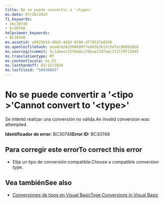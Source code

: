 ```yaml
---
title: No se puede convertir a '<type>'
ms.date: 07/20/2015
f1_keywords:
- vbc30748
- bc30748
helpviewer_keywords:
- BC30748
ms.assetid: a9923b24-d6b5-4d2d-8396-d778537e02d8
ms.openlocfilehash: aeadc0242590680f7e665b3b12c5efec006b26bb
ms.sourcegitcommit: 5c1abeec15fbddcc7dbaa729fabc1f1f29f12045
ms.translationtype: MT
ms.contentlocale: es-ES
ms.lasthandoff: 03/15/2019
ms.locfileid: "58039845"
---
```

# <a name="cannot-convert-to-type"></a><span data-ttu-id="5f546-102">No se puede convertir a '\<tipo >'</span><span class="sxs-lookup"><span data-stu-id="5f546-102">Cannot convert to '\<type>'</span></span>
<span data-ttu-id="5f546-103">Se intentó realizar una conversión no válida.</span><span class="sxs-lookup"><span data-stu-id="5f546-103">An invalid conversion was attempted.</span></span>  
  
 <span data-ttu-id="5f546-104">**Identificador de error:** BC30748</span><span class="sxs-lookup"><span data-stu-id="5f546-104">**Error ID:** BC30748</span></span>  
  
## <a name="to-correct-this-error"></a><span data-ttu-id="5f546-105">Para corregir este error</span><span class="sxs-lookup"><span data-stu-id="5f546-105">To correct this error</span></span>  
  
-   <span data-ttu-id="5f546-106">Elija un tipo de conversión compatible.</span><span class="sxs-lookup"><span data-stu-id="5f546-106">Choose a compatible conversion type.</span></span>  
  
## <a name="see-also"></a><span data-ttu-id="5f546-107">Vea también</span><span class="sxs-lookup"><span data-stu-id="5f546-107">See also</span></span>

- [<span data-ttu-id="5f546-108">Conversiones de tipos en Visual Basic</span><span class="sxs-lookup"><span data-stu-id="5f546-108">Type Conversions in Visual Basic</span></span>](../../visual-basic/programming-guide/language-features/data-types/type-conversions.md)
